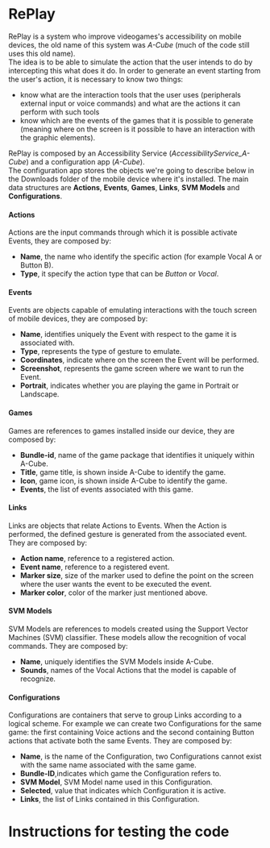 # RePlay #
RePlay is a system who improve videogames's accessibility on mobile devices, the old name of this system was *A-Cube* (much of the code still uses this old name).  
The idea is to be able to simulate the action that the user intends to do by intercepting this what does it do.
In order to generate an event starting from the user's action, it is necessary to know two things:
* know what are the interaction tools that the user uses (peripherals external input or voice commands) and what are the actions it can perform with such tools
* know which are the events of the games that it is possible to generate (meaning where on the screen is it possible to have an interaction with the graphic elements).      

RePlay is composed by an Accessibility Service (*AccessibilityService_A-Cube*) and a configuration app (*A-Cube*).  
The configuration app stores the objects we're going to describe below in the Downloads folder of the mobile device where it's installed.
The main data structures are **Actions**, **Events**, **Games**, **Links**, **SVM Models** and **Configurations**.  
#### Actions ####
Actions are the input commands through which it is possible activate Events, they are composed by:  
  * **Name**, the name who identify the specific action (for example Vocal A or Button B).  
  * **Type**, it specify the action type that can be *Button* or *Vocal*.   

#### Events ####
Events are objects capable of emulating interactions with the touch screen of mobile devices, they are composed by:
  * **Name**, identifies uniquely the Event with respect to the game it is associated with.  
  * **Type**, represents the type of gesture to emulate.
  * **Coordinates**, indicate where on the screen the Event will be performed.  
  * **Screenshot**, represents the game screen where we want to run the Event.  
  * **Portrait**, indicates whether you are playing the game in Portrait or Landscape.  
  
#### Games ####
Games are references to games installed inside our device, they are composed by:  
  * **Bundle-id**, name of the game package that identifies it uniquely within A-Cube.  
  * **Title**, game title, is shown inside A-Cube to identify the game.  
  * **Icon**, game icon, is shown inside A-Cube to identify the game.   
  * **Events**, the list of events associated with this game.  

#### Links ####
Links are objects that relate Actions to Events. When the Action is performed, the defined gesture is generated from the associated event. They are composed by:  
  * **Action name**, reference to a registered action.  
  * **Event name**, reference to a registered event.    
  * **Marker size**, size of the marker used to define the point on the screen where the user wants the event to be executed the event.      
  * **Marker color**, color of the marker just mentioned above.  
  
#### SVM Models #### 
SVM Models are references to models created using the Support Vector Machines (SVM) classifier. These models allow the recognition of vocal commands. They are composed by:  
  * **Name**, uniquely identifies the SVM Models inside A-Cube.  
  * **Sounds**, names of the Vocal Actions that the model is capable of recognize.  
  
#### Configurations ####  
Configurations are containers that serve to group Links according to a logical scheme. For example we can create two Configurations for the same game: the first containing
Voice actions and the second containing Button actions that activate both the same Events. They are composed by:  
  * **Name**, is the name of the Configuration, two Configurations cannot exist with the same name associated with the same game.   
  * **Bundle-ID**,indicates which game the Configuration refers to.
  * **SVM Model**, SVM Model name used in this Configuration.    
  * **Selected**, value that indicates which Configuration it is active.  
  * **Links**, the list of Links contained in this Configuration.  
  
# Instructions for testing the code #
